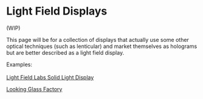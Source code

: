 # Light Field Displays

(WIP)

This page will be for a collection of displays that actually use some other optical techniques (such as lenticular) and market themselves as holograms but are better described as a light field display.

Examples: \
\
[Light Field Labs Solid Light Display](https://www.lightfieldlab.com/press-release-oct-2021)

[Looking Glass Factory](https://lookingglassfactory.com)
